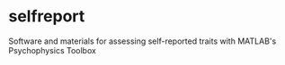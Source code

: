 # selfreport
Software and materials for assessing self-reported traits with MATLAB's Psychophysics Toolbox
